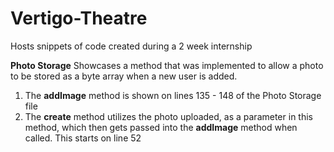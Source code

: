 # Vertigo-Theatre
Hosts snippets of code created during a 2 week internship


**Photo Storage**
Showcases a method that was implemented to allow a photo to be stored as a byte array when a new user is added.
1. The **addImage** method is shown on lines 135 - 148 of the Photo Storage file
2. The **create** method utilizes the photo uploaded, as a parameter in this method, which then gets passed into the **addImage** method when called. This starts on line 52
